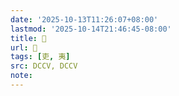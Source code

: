 ```yaml
---
date: '2025-10-13T11:26:07+08:00'
lastmod: '2025-10-14T21:46:45-08:00'
title: 󰍡
url: 󰍡
tags: [吏, 夷]
src: DCCV, DCCV
note:
---
```

